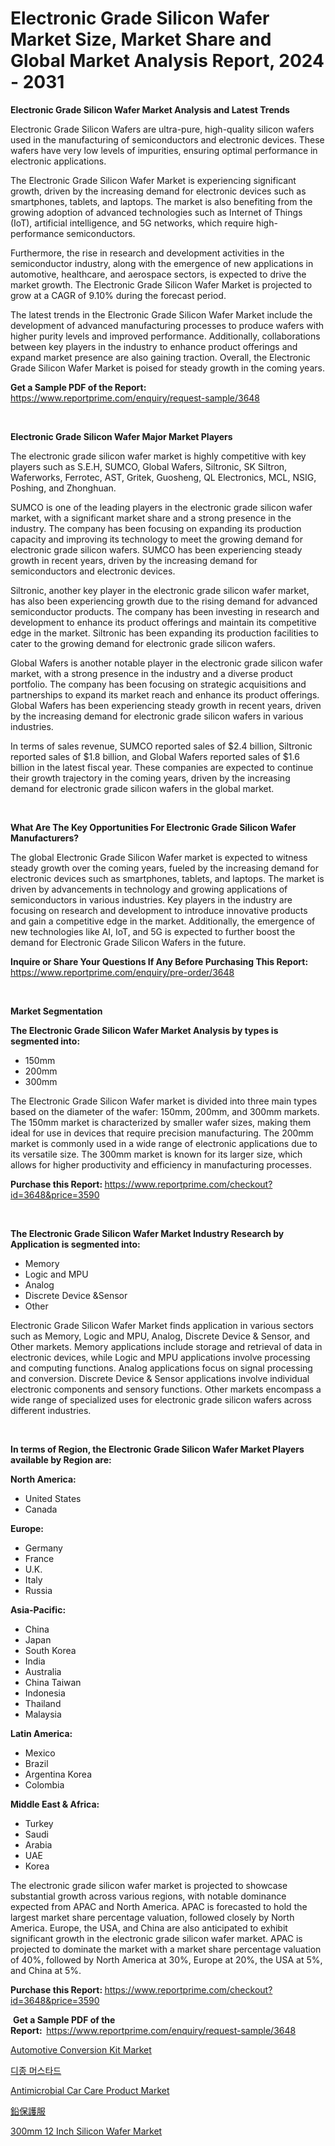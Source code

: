 <p><h1>Electronic Grade Silicon Wafer Market Size, Market Share and Global Market Analysis Report, 2024 - 2031</h1></p><p><strong>Electronic Grade Silicon Wafer Market Analysis and Latest Trends</strong></p>
<p><p>Electronic Grade Silicon Wafers are ultra-pure, high-quality silicon wafers used in the manufacturing of semiconductors and electronic devices. These wafers have very low levels of impurities, ensuring optimal performance in electronic applications.</p><p>The Electronic Grade Silicon Wafer Market is experiencing significant growth, driven by the increasing demand for electronic devices such as smartphones, tablets, and laptops. The market is also benefiting from the growing adoption of advanced technologies such as Internet of Things (IoT), artificial intelligence, and 5G networks, which require high-performance semiconductors.</p><p>Furthermore, the rise in research and development activities in the semiconductor industry, along with the emergence of new applications in automotive, healthcare, and aerospace sectors, is expected to drive the market growth. The Electronic Grade Silicon Wafer Market is projected to grow at a CAGR of 9.10% during the forecast period.</p><p>The latest trends in the Electronic Grade Silicon Wafer Market include the development of advanced manufacturing processes to produce wafers with higher purity levels and improved performance. Additionally, collaborations between key players in the industry to enhance product offerings and expand market presence are also gaining traction. Overall, the Electronic Grade Silicon Wafer Market is poised for steady growth in the coming years.</p></p>
<p><strong>Get a Sample PDF of the Report:&nbsp;</strong> <a href="https://www.reportprime.com/enquiry/request-sample/3648">https://www.reportprime.com/enquiry/request-sample/3648</a></p>
<p>&nbsp;</p>
<p><strong>Electronic Grade Silicon Wafer Major Market Players</strong></p>
<p><p>The electronic grade silicon wafer market is highly competitive with key players such as S.E.H, SUMCO, Global Wafers, Siltronic, SK Siltron, Waferworks, Ferrotec, AST, Gritek, Guosheng, QL Electronics, MCL, NSIG, Poshing, and Zhonghuan.</p><p>SUMCO is one of the leading players in the electronic grade silicon wafer market, with a significant market share and a strong presence in the industry. The company has been focusing on expanding its production capacity and improving its technology to meet the growing demand for electronic grade silicon wafers. SUMCO has been experiencing steady growth in recent years, driven by the increasing demand for semiconductors and electronic devices.</p><p>Siltronic, another key player in the electronic grade silicon wafer market, has also been experiencing growth due to the rising demand for advanced semiconductor products. The company has been investing in research and development to enhance its product offerings and maintain its competitive edge in the market. Siltronic has been expanding its production facilities to cater to the growing demand for electronic grade silicon wafers.</p><p>Global Wafers is another notable player in the electronic grade silicon wafer market, with a strong presence in the industry and a diverse product portfolio. The company has been focusing on strategic acquisitions and partnerships to expand its market reach and enhance its product offerings. Global Wafers has been experiencing steady growth in recent years, driven by the increasing demand for electronic grade silicon wafers in various industries.</p><p>In terms of sales revenue, SUMCO reported sales of $2.4 billion, Siltronic reported sales of $1.8 billion, and Global Wafers reported sales of $1.6 billion in the latest fiscal year. These companies are expected to continue their growth trajectory in the coming years, driven by the increasing demand for electronic grade silicon wafers in the global market.</p></p>
<p>&nbsp;</p>
<p><strong>What Are The Key Opportunities For Electronic Grade Silicon Wafer Manufacturers?</strong></p>
<p><p>The global Electronic Grade Silicon Wafer market is expected to witness steady growth over the coming years, fueled by the increasing demand for electronic devices such as smartphones, tablets, and laptops. The market is driven by advancements in technology and growing applications of semiconductors in various industries. Key players in the industry are focusing on research and development to introduce innovative products and gain a competitive edge in the market. Additionally, the emergence of new technologies like AI, IoT, and 5G is expected to further boost the demand for Electronic Grade Silicon Wafers in the future.</p></p>
<p><strong>Inquire or Share Your Questions If Any Before Purchasing This Report:</strong> <a href="https://www.reportprime.com/enquiry/pre-order/3648">https://www.reportprime.com/enquiry/pre-order/3648</a></p>
<p>&nbsp;</p>
<p><strong>Market Segmentation</strong></p>
<p><strong>The Electronic Grade Silicon Wafer Market Analysis by types is segmented into:</strong></p>
<p><ul><li>150mm</li><li>200mm</li><li>300mm</li></ul></p>
<p><p>The Electronic Grade Silicon Wafer market is divided into three main types based on the diameter of the wafer: 150mm, 200mm, and 300mm markets. The 150mm market is characterized by smaller wafer sizes, making them ideal for use in devices that require precision manufacturing. The 200mm market is commonly used in a wide range of electronic applications due to its versatile size. The 300mm market is known for its larger size, which allows for higher productivity and efficiency in manufacturing processes.</p></p>
<p><strong>Purchase this Report:&nbsp;</strong><a href="https://www.reportprime.com/checkout?id=3648&price=3590">https://www.reportprime.com/checkout?id=3648&price=3590</a></p>
<p>&nbsp;</p>
<p><strong>The Electronic Grade Silicon Wafer Market Industry Research by Application is segmented into:</strong></p>
<p><ul><li>Memory</li><li>Logic and MPU</li><li>Analog</li><li>Discrete Device &Sensor</li><li>Other</li></ul></p>
<p><p>Electronic Grade Silicon Wafer Market finds application in various sectors such as Memory, Logic and MPU, Analog, Discrete Device & Sensor, and Other markets. Memory applications include storage and retrieval of data in electronic devices, while Logic and MPU applications involve processing and computing functions. Analog applications focus on signal processing and conversion. Discrete Device & Sensor applications involve individual electronic components and sensory functions. Other markets encompass a wide range of specialized uses for electronic grade silicon wafers across different industries.</p></p>
<p>&nbsp;</p>
<p><strong>In terms of Region, the Electronic Grade Silicon Wafer Market Players available by Region are:</strong></p>
<p>
    <p> <strong> North America: </strong>
        <ul>
            <li>United States</li>
            <li>Canada</li>
        </ul>
        </p> 
    <p> <strong> Europe: </strong>
        <ul>
            <li>Germany</li>
            <li>France</li>
            <li>U.K.</li>
            <li>Italy</li>
            <li>Russia</li>
        </ul>
        </p> 
    <p> <strong> Asia-Pacific: </strong>
        <ul>
            <li>China</li>
            <li>Japan</li>
            <li>South Korea</li>
            <li>India</li>
            <li>Australia</li>
            <li>China Taiwan</li>
            <li>Indonesia</li>
            <li>Thailand</li>
            <li>Malaysia</li>
        </ul>
        </p> 
    <p> <strong> Latin America: </strong>
        <ul>
            <li>Mexico</li>
            <li>Brazil</li>
            <li>Argentina Korea</li>
            <li>Colombia</li>
        </ul>
        </p> 
    <p> <strong> Middle East & Africa: </strong>
        <ul>
            <li>Turkey</li>
            <li>Saudi</li>
            <li>Arabia</li>
            <li>UAE</li>
            <li>Korea</li>
        </ul>
    </p>
    </p>
<p><p>The electronic grade silicon wafer market is projected to showcase substantial growth across various regions, with notable dominance expected from APAC and North America. APAC is forecasted to hold the largest market share percentage valuation, followed closely by North America. Europe, the USA, and China are also anticipated to exhibit significant growth in the electronic grade silicon wafer market. APAC is projected to dominate the market with a market share percentage valuation of 40%, followed by North America at 30%, Europe at 20%, the USA at 5%, and China at 5%.</p></p>
<p><strong>Purchase this Report: </strong><a href="https://www.reportprime.com/checkout?id=3648&price=3590">https://www.reportprime.com/checkout?id=3648&price=3590</a></p>
<p>&nbsp;<strong>Get a Sample PDF of the Report:&nbsp;&nbsp;</strong><a href="https://www.reportprime.com/enquiry/request-sample/3648">https://www.reportprime.com/enquiry/request-sample/3648</a></p>
<p><strong></strong></p>
<p><p><a href="https://issuu.com/reportprime-2/docs/automotive-conversion-kit-market-size-2030.pptx">Automotive Conversion Kit Market</a></p><p><a href="https://github.com/bunxhcci35271755/Market-Research-Report-List-1/blob/main/736566513708.md">디종 머스타드</a></p><p><a href="https://issuu.com/reportprime-2/docs/antimicrobial-car-care-product-market-size-2030.pp">Antimicrobial Car Care Product Market</a></p><p><a href="https://github.com/hwbcz413288296/Market-Research-Report-List-1/blob/main/264638214559.md">鉛保護服</a></p><p><a href="https://github.com/derrinmiltonellis35gcl/Market-Research-Report-List-2/blob/main/300mm-12-inch-silicon-wafer-market.md">300mm 12 Inch Silicon Wafer Market</a></p></p>